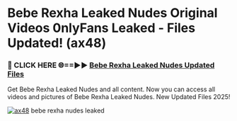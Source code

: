 # Bebe Rexha Leaked Nudes Original Videos 0nlyFans Leaked - Files Updated! (ax48)

<h3>🔴 CLICK HERE 🌐==►► <a href="https://tinyurl.com/52m3yx9h" rel="nofollow">Bebe Rexha Leaked Nudes Updated Files</a></h3>

Get Bebe Rexha Leaked Nudes and all content. Now you can access all videos and pictures of Bebe Rexha Leaked Nudes. New Updated Files 2025!

[![ax48](https://i.imgur.com/TnHtlc8.gif)](https://tinyurl.com/52m3yx9h)
bebe rexha nudes leaked